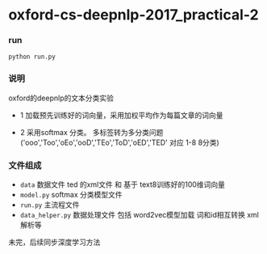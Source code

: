 # oxford-cs-deepnlp-2017_practical-2

### run
`python run.py`

### 说明
oxford的deepnlp的文本分类实验

* 1 加载预先训练好的词向量，采用加权平均作为每篇文章的词向量

* 2 采用softmax 分类。 多标签转为多分类问题 ('ooo','Too','oEo','ooD','TEo','ToD','oED','TED' 对应 1-8 8分类)

### 文件组成
 
 * `data` 数据文件 ted 的xml文件 和 基于 text8训练好的100维词向量
 * `model.py` softmax 分类模型文件
 * `run.py` 主流程文件
 * `data_helper.py` 数据处理文件 包括 word2vec模型加载 词和id相互转换 xml解析等

未完，后续同步深度学习方法


